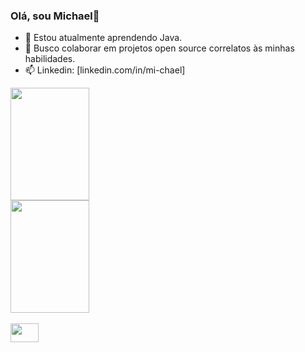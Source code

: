 ### Olá, sou Michael👋

- 🌱 Estou atualmente aprendendo Java.
- 👯 Busco colaborar em projetos open source correlatos às minhas habilidades.
- 📫 Linkedin: [linkedin.com/in/mi-chael]

<div>
  <a>
    <img height="180em" width="50%" src="https://github-readme-stats.vercel.app/api?username=michaelvianas&count_private=true&show_icons=true&theme=dark" />
    <img height="180em" width="50%" src="https://github-readme-stats.vercel.app/api/top-langs/?username=michaelvianas&layout=compact&theme=dark&show_icons=true&langs_count=16" />
  </a>
</div>

<div style="display:inline-block"><br>
  <img height=30 width=45 src="https://cdn.jsdelivr.net/gh/devicons/devicon/icons/java/java-original.svg" />
</div>
